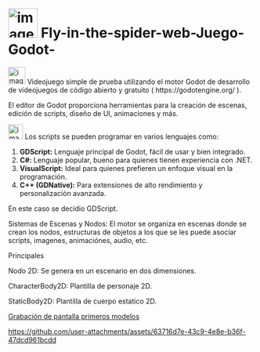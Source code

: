 <h1><img src="https://github.com/user-attachments/assets/1fa6633c-19d2-48ab-b2ad-457f788a08ee" alt="imagen" width="60"/> Fly-in-the-spider-web-Juego-Godot-
 </h1>

<p align="left">
  <img src="https://github.com/user-attachments/assets/699f82e9-3a41-4dbf-bdc0-f78413b78eb9" alt="imagen" width="35"/> Videojuego simple de prueba utilizando el motor Godot de desarrollo de videojuegos de código abierto y gratuito ( https://godotengine.org/ ).
</p>

 
 El editor de Godot proporciona herramientas para la creación de escenas, edición de scripts, diseño de UI, animaciones y más.
 
<p align="left">
  <img src="https://github.com/user-attachments/assets/4e6f6bac-473a-4c5c-973f-53c844f972a1" alt="imagen" width="30"/> Los scripts se pueden programar en varios lenguajes como: 
</p>

 
 <ol>
  <li>
    <strong>GDScript:</strong> Lenguaje principal de Godot, fácil de usar y bien integrado.
  </li>
  <li>
    <strong>C#:</strong> Lenguaje popular, bueno para quienes tienen experiencia con .NET.
  </li>
  <li>
    <strong>VisualScript:</strong> Ideal para quienes prefieren un enfoque visual en la programación.
  </li>
  <li>
    <strong>C++ (GDNative):</strong> Para extensiones de alto rendimiento y personalización avanzada.
  </li>
</ol>


En este caso se decidio GDScript.

Sistemas de Escenas y Nodos: El motor se organiza en escenas donde se crean los nodos, estructuras de objetos a los que se les puede asociar scripts, imagenes, animaciónes, audio, etc. 

Principales

Nodo 2D: Se genera en un escenario en dos dimensiones.

CharacterBody2D: Plantilla de personaje 2D.

StaticBody2D: Plantilla de cuerpo estatico 2D.



[Grabación de pantalla primeros modelos](https://github.com/user-attachments/assets/1719485c-1b15-4a38-bd3c-e42635c68205)






https://github.com/user-attachments/assets/63716d7e-43c9-4e8e-b36f-47dcd961bcdd



